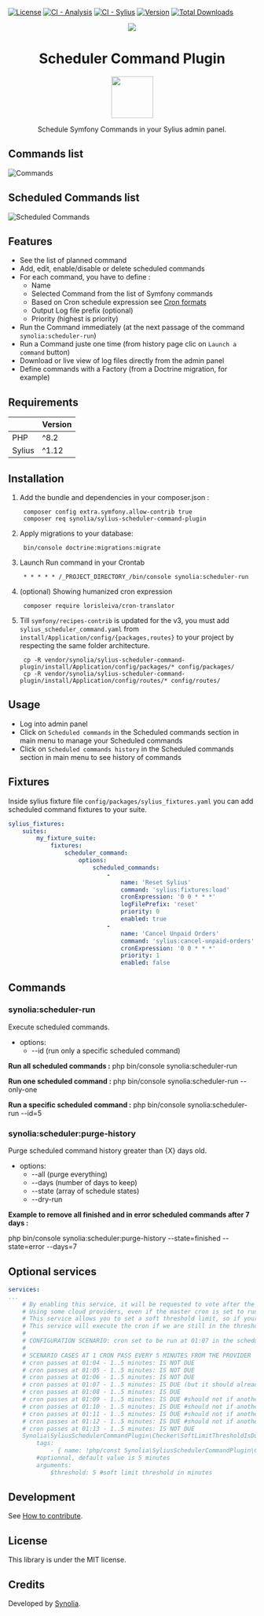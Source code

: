 [![License](https://img.shields.io/packagist/l/synolia/sylius-scheduler-command-plugin.svg)](https://github.com/synolia/SyliusSchedulerCommandPlugin/blob/master/LICENSE)
[![CI - Analysis](https://github.com/synolia/SyliusSchedulerCommandPlugin/actions/workflows/analysis.yaml/badge.svg?branch=master)](https://github.com/synolia/SyliusSchedulerCommandPlugin/actions/workflows/analysis.yaml)
[![CI - Sylius](https://github.com/synolia/SyliusSchedulerCommandPlugin/actions/workflows/sylius.yaml/badge.svg?branch=master)](https://github.com/synolia/SyliusSchedulerCommandPlugin/actions/workflows/sylius.yaml)
[![Version](https://img.shields.io/packagist/v/synolia/sylius-scheduler-command-plugin.svg)](https://packagist.org/packages/synolia/sylius-scheduler-command-plugin)
[![Total Downloads](https://poser.pugx.org/synolia/sylius-scheduler-command-plugin/downloads)](https://packagist.org/packages/synolia/sylius-scheduler-command-plugin)

<p align="center">
    <a href="https://sylius.com" target="_blank">
        <img src="https://demo.sylius.com/assets/shop/img/logo.png" />
    </a>
</p>

<h1 align="center">Scheduler Command Plugin</h1>
<p align="center">
    <img src="https://sylius.com/assets/badge-approved-by-sylius.png" width="85">
</p>
<p align="center">Schedule Symfony Commands in your Sylius admin panel.</p>

## Commands list
![Commands](/doc/images/Commands.png "Commands")

## Scheduled Commands list
![Scheduled Commands](/doc/images/ScheduledCommands.png "Scheduled Commands")

## Features

* See the list of planned command
* Add, edit, enable/disable or delete scheduled commands
* For each command, you have to define :
  * Name
  * Selected Command from the list of Symfony commands
  * Based on Cron schedule expression see [Cron formats](https://abunchofutils.com/u/computing/cron-format-helper/)
  * Output Log file prefix (optional)
  * Priority (highest is priority)
* Run the Command immediately (at the next passage of the command `synolia:scheduler-run`)
* Run a Command juste one time (from history page clic on `Launch a command` button) 
* Download or live view of log files directly from the admin panel
* Define commands with a Factory (from a Doctrine migration, for example)

## Requirements

|        | Version |
|:-------|:--------|
| PHP    | ^8.2    |
| Sylius | ^1.12   |

## Installation

1. Add the bundle and dependencies in your composer.json :

        composer config extra.symfony.allow-contrib true
        composer req synolia/sylius-scheduler-command-plugin

2. Apply migrations to your database:
   
        bin/console doctrine:migrations:migrate

3. Launch Run command in your Crontab

        * * * * * /_PROJECT_DIRECTORY_/bin/console synolia:scheduler-run

4. (optional) Showing humanized cron expression

        composer require lorisleiva/cron-translator

5. Till `symfony/recipes-contrib` is updated for the v3, you must add `sylius_scheduler_command.yaml` from `install/Application/config/{packages,routes}` to your project by respecting the same folder architecture.

        cp -R vendor/synolia/sylius-scheduler-command-plugin/install/Application/config/packages/* config/packages/
        cp -R vendor/synolia/sylius-scheduler-command-plugin/install/Application/config/routes/* config/routes/

## Usage

* Log into admin panel
* Click on `Scheduled commands` in the Scheduled commands section in main menu to manage your Scheduled commands
* Click on `Scheduled commands history` in the Scheduled commands section in main menu to see history of commands

## Fixtures
Inside sylius fixture file `config/packages/sylius_fixtures.yaml` you can add scheduled command fixtures to your suite.
```yaml
sylius_fixtures:
    suites:
        my_fixture_suite:
            fixtures:
                scheduler_command:
                    options:
                        scheduled_commands:
                            -
                                name: 'Reset Sylius'
                                command: 'sylius:fixtures:load'
                                cronExpression: '0 0 * * *'
                                logFilePrefix: 'reset'
                                priority: 0
                                enabled: true
                            -
                                name: 'Cancel Unpaid Orders'
                                command: 'sylius:cancel-unpaid-orders'
                                cronExpression: '0 0 * * *'
                                priority: 1
                                enabled: false
```

## Commands
### synolia:scheduler-run

Execute scheduled commands.

* options:
  * --id (run only a specific scheduled command)

**Run all scheduled commands :** php bin/console synolia:scheduler-run

**Run one scheduled command :** php bin/console synolia:scheduler-run --only-one

**Run a specific scheduled command :** php bin/console synolia:scheduler-run --id=5

### synolia:scheduler:purge-history

Purge scheduled command history greater than {X} days old.

* options: 
  * --all (purge everything)
  * --days (number of days to keep)
  * --state (array of schedule states)
  * --dry-run

**Example to remove all finished and in error scheduled commands after 7 days :**

php bin/console synolia:scheduler:purge-history --state=finished --state=error --days=7

## Optional services
```yaml
services:
...
    # By enabling this service, it will be requested to vote after the other EveryMinuteIsDueChecker checker.
    # Using some cloud providers, even if the master cron is set to run every minute, it is actually not run that often
    # This service allows you to set a soft threshold limit, so if your provider is actually running the master cron every 5 minutes
    # This service will execute the cron if we are still in the threshold limit ONLY IF it was not already executed another time in the same range.
    #
    # CONFIGURATION SCENARIO: cron set to be run at 01:07 in the scheduler command plugin
    #
    # SCENARIO CASES AT 1 CRON PASS EVERY 5 MINUTES FROM THE PROVIDER
    # cron passes at 01:04 - 1..5 minutes: IS NOT DUE
    # cron passes at 01:05 - 1..5 minutes: IS NOT DUE
    # cron passes at 01:06 - 1..5 minutes: IS NOT DUE
    # cron passes at 01:07 - 1..5 minutes: IS DUE (but it should already be handled by EveryMinuteIsDueChecker)
    # cron passes at 01:08 - 1..5 minutes: IS DUE
    # cron passes at 01:09 - 1..5 minutes: IS DUE #should not if another has started during the threshold period
    # cron passes at 01:10 - 1..5 minutes: IS DUE #should not if another has started during the threshold period
    # cron passes at 01:11 - 1..5 minutes: IS DUE #should not if another has started during the threshold period
    # cron passes at 01:12 - 1..5 minutes: IS DUE #should not if another has started during the threshold period
    # cron passes at 01:13 - 1..5 minutes: IS NOT DUE
    Synolia\SyliusSchedulerCommandPlugin\Checker\SoftLimitThresholdIsDueChecker:
        tags:
            - { name: !php/const Synolia\SyliusSchedulerCommandPlugin\Checker\IsDueCheckerInterface::TAG_ID }
        #optionnal, default value is 5 minutes
        arguments:
            $threshold: 5 #soft limit threshold in minutes
```

## Development

See [How to contribute](CONTRIBUTING.md).

## License

This library is under the MIT license.

## Credits

Developed by [Synolia](https://synolia.com/).
